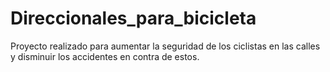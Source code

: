 # Direccionales_para_bicicleta
Proyecto realizado para aumentar la seguridad de los ciclistas en las calles y disminuir los accidentes en contra de estos.
